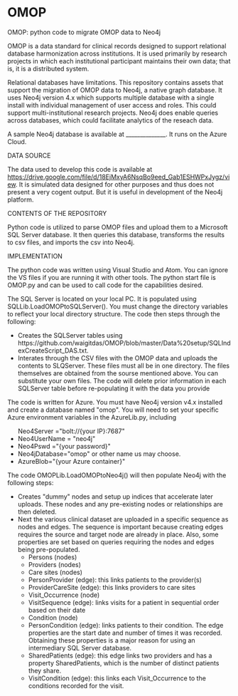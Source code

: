 # OMOP
OMOP: python code to migrate OMOP data to Neo4j

OMOP is a data standard for clinical records designed to support relational database harmonization across institutions. It is used primarily by research projects in which each institutional participant maintains their own data; that is, it is a distributed system.

Relational databases have limitations. This repository contains assets that support the migration of OMOP data to Neo4j, a native graph database. It uses Neo4j version 4.x which supports multiple database with a single install with individual management of user access and roles. This could support multi-institutional research projects. Neo4j does enable queries across databases, which could facilitate analytics of the reseach data. 

A sample Neo4j database is available at ______________. It runs on the Azure Cloud.

DATA SOURCE

The data used to develop this code is available at https://drive.google.com/file/d/18EjMxyA6NsqBo9eed_Gab1ESHWPxJygz/view. It is simulated data designed for other purposes and thus does not present a very cogent output. But it is useful in development of the Neo4j platform.

CONTENTS OF THE REPOSITORY

Python code is utilized to parse OMOP files and upload them to a Microsoft SQL Server database. It then queries this database, transforms the results to csv files, and imports the csv into Neo4j.  


IMPLEMENTATION

The python code was written using Visual Studio and Atom. You can ignore the VS files if you are running it with other tools. The python start file is OMOP.py and can be used to call code for the capabilities desired. 

The SQL Server is located on your local PC. It is populated using SQLLib.LoadOMOPtoSQLServer(). You must change the directory variables to reflect your local directory structure. The code then steps through the following:
<ul>
<li>Creates the SQLServer tables using https://github.com/waigitdas/OMOP/blob/master/Data%20setup/SQLIndexCreateScript_DAS.txt.
<li>Interates through the CSV files with the OMOP data and uploads the contents to SLQServer. These files must all be in one directory. The files themselves are obtained from the sourse mentioned above. You can substitute your own files. The code will delete prior information in each SQLServer table before re-populating it with the data you provide  
</ul>

The code is written for Azure. You must have Neo4j version v4.x installed and create a database named "omop". You will need to set your specific Azure environment variables in the AzureLib.py, including 
<ul>Neo4Server ="bolt://{your IP}:7687"  
<li>Neo4UserName = "neo4j"
<li>Neo4Pswd ="{your password}"
<li>Neo4jDatabase="omop" or other name us may choose.
<li>AzureBlob="{your Azure container}" 
</ul>

The code OMOPLib.LoadOMOPtoNeo4j() will then populate Neo4j with the following steps:
<ul>
  <li>Creates "dummy" nodes and setup up indices that accelerate later uploads. These nodes and any pre-existing nodes or relationships are then deleted. 
  <li>Next the various clinical dataset are uploaded in a specific sequence as nodes and edges. The sequence is important because creating edges requires the source and target node are already in place. Also, some properties are set based on queries requiring the nodes and edges being pre-populated. 
    <ul>
      <li>Persons (nodes)
      <li>Providers (nodes)
      <li>Care sites (nodes)
      <li>PersonProvider (edge): this links patients to the provider(s)
      <li>ProviderCareSite (edge): this links providers to care sites
      <li>Visit_Occurrence (node)
      <li>VisitSequence (edge): links visits for a patient in sequential order based on their date
      <li>Condition (node)
      <li>PersonCondition (edge): links patients to their condition. The edge properties are the start date and number of times it was recorded. Obtaining these properties is a major reason for using an intermediary SQL Server database.
       <li>SharedPatients (edge): this edge links two providers and has a property SharedPatients, which is the number of distinct patients they share.
       <li>VisitCondition (edge): this links each Visit_Occurrence to the conditions recorded for the visit.  
    </ul>
</ul>  


